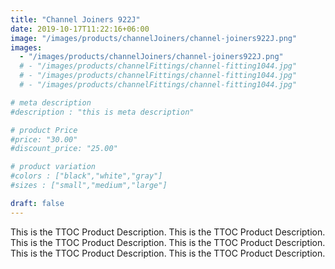 ```yaml
---
title: "Channel Joiners 922J"
date: 2019-10-17T11:22:16+06:00
image: "/images/products/channelJoiners/channel-joiners922J.png"
images: 
  - "/images/products/channelJoiners/channel-joiners922J.png"
  # - "/images/products/channelFittings/channel-fitting1044.jpg"
  # - "/images/products/channelFittings/channel-fitting1044.jpg"
  # - "/images/products/channelFittings/channel-fitting1044.jpg"

# meta description
#description : "this is meta description"

# product Price
#price: "30.00"
#discount_price: "25.00"

# product variation
#colors : ["black","white","gray"]
#sizes : ["small","medium","large"]

draft: false
---
```


This is the TTOC Product Description. This is the TTOC Product Description. This is the TTOC Product Description. This is the TTOC Product Description. This is the TTOC Product Description. This is the TTOC Product Description. 